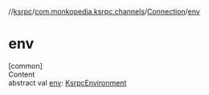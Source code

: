 //[ksrpc](../../index.md)/[com.monkopedia.ksrpc.channels](../index.md)/[Connection](index.md)/[env](env.md)



# env  
[common]  
Content  
abstract val [env](env.md): [KsrpcEnvironment](../../com.monkopedia.ksrpc/-ksrpc-environment/index.md)  



